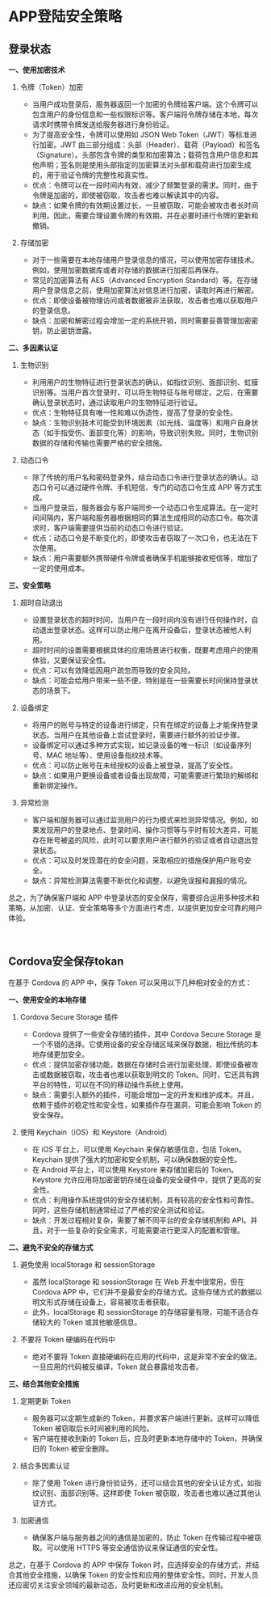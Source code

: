 # APP登陆安全策略
## 登录状态

**一、使用加密技术**

1. 令牌（Token）加密
   - 当用户成功登录后，服务器返回一个加密的令牌给客户端。这个令牌可以包含用户的身份信息和一些权限标识等。客户端将令牌存储在本地，每次请求时携带令牌发送给服务器进行身份验证。
   - 为了提高安全性，令牌可以使用如 JSON Web Token（JWT）等标准进行加密。JWT 由三部分组成：头部（Header）、载荷（Payload）和签名（Signature）。头部包含令牌的类型和加密算法；载荷包含用户信息和其他声明；签名则是使用头部指定的加密算法对头部和载荷进行加密生成的，用于验证令牌的完整性和真实性。
   - 优点：令牌可以在一段时间内有效，减少了频繁登录的需求。同时，由于令牌是加密的，即使被窃取，攻击者也难以解读其中的内容。
   - 缺点：如果令牌的有效期设置过长，一旦被窃取，可能会被攻击者长时间利用。因此，需要合理设置令牌的有效期，并在必要时进行令牌的更新和撤销。

2. 存储加密
   - 对于一些需要在本地存储用户登录信息的情况，可以使用加密存储技术。例如，使用加密数据库或者对存储的数据进行加密后再保存。
   - 常见的加密算法有 AES（Advanced Encryption Standard）等。在存储用户登录信息之前，使用加密算法对信息进行加密，读取时再进行解密。
   - 优点：即使设备被物理访问或者数据被非法获取，攻击者也难以获取用户的登录信息。
   - 缺点：加密和解密过程会增加一定的系统开销，同时需要妥善管理加密密钥，防止密钥泄露。

**二、多因素认证**

1. 生物识别
   - 利用用户的生物特征进行登录状态的确认，如指纹识别、面部识别、虹膜识别等。当用户首次登录时，可以将生物特征与账号绑定。之后，在需要确认登录状态时，通过读取用户的生物特征进行验证。
   - 优点：生物特征具有唯一性和难以伪造性，提高了登录的安全性。
   - 缺点：生物识别技术可能受到环境因素（如光线、温度等）和用户自身状态（如手指受伤、面部变化等）的影响，导致识别失败。同时，生物识别数据的存储和传输也需要严格的安全措施。

2. 动态口令
   - 除了传统的用户名和密码登录外，结合动态口令进行登录状态的确认。动态口令可以通过硬件令牌、手机短信、专门的动态口令生成 APP 等方式生成。
   - 当用户登录后，服务器会与客户端同步一个动态口令生成算法。在一定时间间隔内，客户端和服务器根据相同的算法生成相同的动态口令。每次请求时，客户端需要提供当前的动态口令进行验证。
   - 优点：动态口令是不断变化的，即使攻击者窃取了一次口令，也无法在下次使用。
   - 缺点：用户需要额外携带硬件令牌或者确保手机能够接收短信等，增加了一定的使用成本。

**三、安全策略**

1. 超时自动退出
   - 设置登录状态的超时时间，当用户在一段时间内没有进行任何操作时，自动退出登录状态。这样可以防止用户在离开设备后，登录状态被他人利用。
   - 超时时间的设置需要根据具体的应用场景进行权衡，既要考虑用户的使用体验，又要保证安全性。
   - 优点：可以有效降低因用户疏忽而导致的安全风险。
   - 缺点：可能会给用户带来一些不便，特别是在一些需要长时间保持登录状态的场景下。

2. 设备绑定
   - 将用户的账号与特定的设备进行绑定，只有在绑定的设备上才能保持登录状态。当用户在其他设备上尝试登录时，需要进行额外的验证步骤。
   - 设备绑定可以通过多种方式实现，如记录设备的唯一标识（如设备序列号、MAC 地址等）、使用设备指纹技术等。
   - 优点：可以防止账号在未经授权的设备上被登录，提高了安全性。
   - 缺点：如果用户更换设备或者设备出现故障，可能需要进行繁琐的解绑和重新绑定操作。

3. 异常检测
   - 客户端和服务器可以通过监测用户的行为模式来检测异常情况。例如，如果发现用户的登录地点、登录时间、操作习惯等与平时有较大差异，可能存在账号被盗的风险，此时可以要求用户进行额外的验证或者自动退出登录状态。
   - 优点：可以及时发现潜在的安全问题，采取相应的措施保护用户账号安全。
   - 缺点：异常检测算法需要不断优化和调整，以避免误报和漏报的情况。

总之，为了确保客户端和 APP 中登录状态的安全保存，需要综合运用多种技术和策略，从加密、认证、安全策略等多个方面进行考虑，以提供更加安全可靠的用户体验。

<br>

## Cordova安全保存tokan
在基于 Cordova 的 APP 中，保存 Token 可以采用以下几种相对安全的方式：

**一、使用安全的本地存储**

1. Cordova Secure Storage 插件
   - Cordova 提供了一些安全存储的插件，其中 Cordova Secure Storage 是一个不错的选择。它使用设备的安全存储区域来保存数据，相比传统的本地存储更加安全。
   - 优点：提供加密存储功能，数据在存储时会进行加密处理，即使设备被攻击或数据被窃取，攻击者也难以获取到明文的 Token。同时，它还具有跨平台的特性，可以在不同的移动操作系统上使用。
   - 缺点：需要引入额外的插件，可能会增加一定的开发和维护成本。并且，依赖于插件的稳定性和安全性，如果插件存在漏洞，可能会影响 Token 的安全保存。

2. 使用 Keychain（iOS）和 Keystore（Android）
   - 在 iOS 平台上，可以使用 Keychain 来保存敏感信息，包括 Token。Keychain 提供了强大的加密和安全机制，可以确保数据的安全性。
   - 在 Android 平台上，可以使用 Keystore 来存储加密后的 Token。Keystore 允许应用将加密密钥存储在设备的安全硬件中，提供了更高的安全性。
   - 优点：利用操作系统提供的安全存储机制，具有较高的安全性和可靠性。同时，这些存储机制通常经过了严格的安全测试和验证。
   - 缺点：开发过程相对复杂，需要了解不同平台的安全存储机制和 API。并且，对于一些复杂的安全需求，可能需要进行更深入的配置和管理。

**二、避免不安全的存储方式**

1. 避免使用 localStorage 和 sessionStorage
   - 虽然 localStorage 和 sessionStorage 在 Web 开发中很常用，但在 Cordova APP 中，它们并不是最安全的存储方式。这些存储方式的数据以明文形式存储在设备上，容易被攻击者获取。
   - 此外，localStorage 和 sessionStorage 的存储容量有限，可能不适合存储较大的 Token 或其他敏感信息。

2. 不要将 Token 硬编码在代码中
   - 绝对不要将 Token 直接硬编码在应用的代码中，这是非常不安全的做法。一旦应用的代码被反编译，Token 就会暴露给攻击者。

**三、结合其他安全措施**

1. 定期更新 Token
   - 服务器可以定期生成新的 Token，并要求客户端进行更新。这样可以降低 Token 被窃取后长时间被利用的风险。
   - 客户端在接收到新的 Token 后，应及时更新本地存储中的 Token，并确保旧的 Token 被安全删除。

2. 结合多因素认证
   - 除了使用 Token 进行身份验证外，还可以结合其他的安全认证方式，如指纹识别、面部识别等。这样即使 Token 被窃取，攻击者也难以通过其他认证方式。

3. 加密通信
   - 确保客户端与服务器之间的通信是加密的，防止 Token 在传输过程中被窃取。可以使用 HTTPS 等安全通信协议来保证通信的安全性。

总之，在基于 Cordova 的 APP 中保存 Token 时，应选择安全的存储方式，并结合其他安全措施，以确保 Token 的安全性和应用的整体安全性。同时，开发人员还应密切关注安全领域的最新动态，及时更新和改进应用的安全机制。
